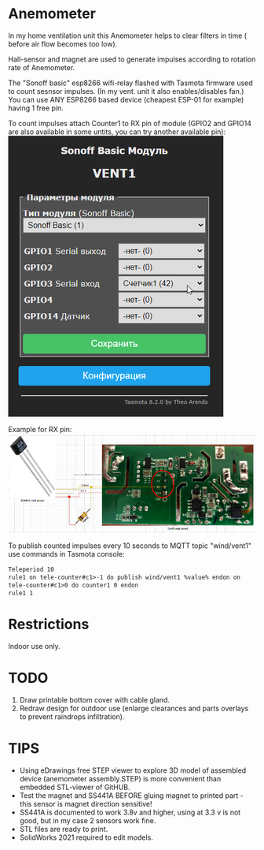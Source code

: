 # Anemometer
In my home ventilation unit this Anemometer helps to clear filters in time ( before air flow becomes too low). 

Hall-sensor and magnet are used to generate impulses according to rotation rate of Anemometer.

The "Sonoff basic" esp8266 wifi-relay flashed with Tasmota firmware used to count sesnsor impulses. (In my vent. unit it also enables/disables fan.)
You can use ANY ESP8266 based device (cheapest ESP-01 for example) having 1 free pin.

To count impulses attach Counter1 to RX pin of module (GPIO2 and GPIO14 are also available in some untits, you can try another available pin):
!["Settings"](https://github.com/cybbkru/Anemometer/blob/main/Tasmota%20modue%20settings.png)

Example for RX pin:
!["Wiring"](https://github.com/cybbkru/Anemometer/blob/main/Sonof%20basic%20connection%20diagram.png)

To publish counted impulses every 10 seconds to  MQTT topic "wind/vent1" use commands in Tasmota console:
```
Teleperiod 10
rule1 on tele-counter#c1>-1 do publish wind/vent1 %value% endon on tele-counter#c1>0 do counter1 0 endon
rule1 1
```

# Restrictions
Indoor use only.

# TODO
1. Draw printable bottom cover with cable gland.
2. Redraw design for outdoor use (enlarge clearances and parts overlays to prevent raindrops infiltration).

# TIPS
* Using eDrawings free STEP viewer to explore 3D model of assembled device (anemometer assembly.STEP) is more convenient than embedded STL-viewer of GitHUB.
* Test the magnet and SS441A BEFORE gluing magnet to printed part - this sensor is magnet direction sensitive! 
* SS441A is documented to work 3.8v and higher, using at 3.3 v is not good, but in my case 2 sensors work fine.
* STL files are ready to print.
* SolidWorks 2021 required to edit models.

